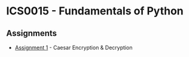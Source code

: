 # ICS0015	- Fundamentals of Python

## Assignments

- [Assignment 1](./assignment1) - Caesar Encryption & Decryption
